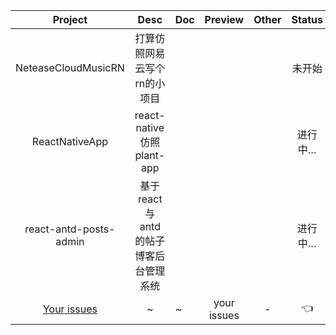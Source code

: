 


| Project | Desc | Doc | Preview | Other | Status |
| :----: | :----: | -------- | :------: | :------: | :------: |
| NeteaseCloudMusicRN | 打算仿照网易云写个rn的小项目 |  |  |  | 未开始 |
| ReactNativeApp | react-native仿照plant-app |  |  |  | 进行中… |
| react-antd-posts-admin | 基于react与antd的帖子博客后台管理系统 |  |  |  | 进行中… |
| [Your issues](https://github.com/yayxs/react-technology-stack/issues) | ~ | ~ | your issues | - | :point_left: |

